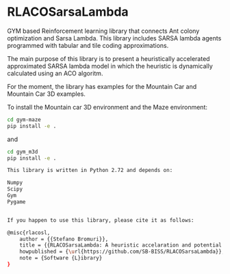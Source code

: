 # RLACOSarsaLambda
GYM based Reinforcement learning library that connects Ant colony optimization and Sarsa Lambda.
This library includes SARSA lambda agents programmed with tabular and tile coding approximations.

The main purpose of this library is to present a heuristically accelerated approximated SARSA lambda
model in which the heuristic is dynamically calculated using an ACO algoritm. 

For the moment, the library has examples for the Mountain Car and Mountain Car 3D examples.

To install the Mountain car 3D environment and the Maze environment:

```bash
cd gym-maze
pip install -e .
```

and

```bash
cd gym_m3d
pip install -e .

This library is written in Python 2.72 and depends on:

Numpy
Scipy
Gym
Pygame


If you happen to use this library, please cite it as follows: 

@misc{rlacosl,
    author = {{Stefano Bromuri}},
    title = {{RLACOSarsaLambda: A heuristic accelaration and potential based reward shaping library for reinfrocement learning written in Python}},
    howpublished = {\url{https://github.com/SB-BISS/RLACOSarsaLambda}},
    note = {Software {L}ibrary}
}
